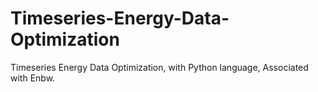 # Timeseries-Energy-Data-Optimization
Timeseries Energy Data Optimization, with Python language, Associated with Enbw.
